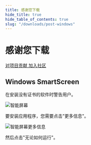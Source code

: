```yaml
---
title: 感谢您下载
hide_title: true
hide_table_of_contents: true
slug: "/downloads/post-windows"
---
```


<div className="text-center margin-top--xl">

# 感谢您下载

<div className="row margin-bottom--lg padding--sm flex-center">
<a className="button button--outline button--warning button--lg margin--sm" href="/contributing">
  对项目贡献
</a>
<a className="button button--outline button--info button--lg margin--sm" href="https://linwood.dev/matrix">
  加入社区
</a>

</div>

## Windows SmartScreen


在安装没有证书的软件时警告用户。

![智能屏幕](/img/smart-screen.png)

要安装应用程序，您需要点击"更多信息"。

![智能屏幕更多信息](/img/smart-screen-more-info.png)

然后点击"无论如何运行"。

</div>
